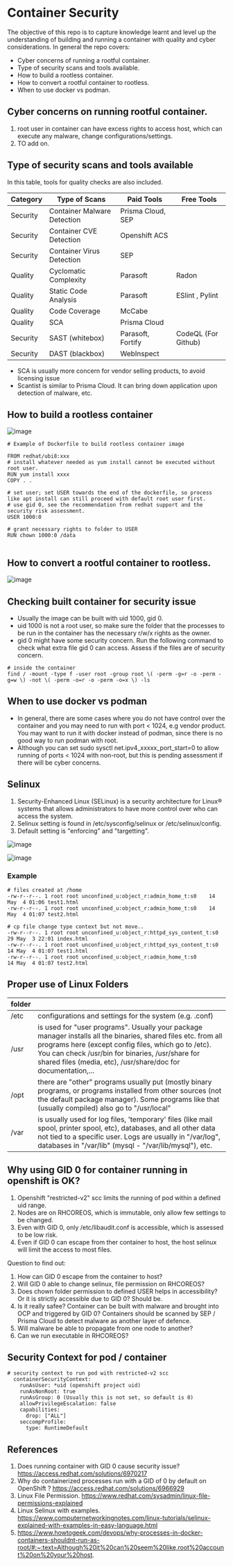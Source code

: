 # Container Security
The objective of this repo is to capture knowledge learnt and level up the understanding of building and running a container with quality and cyber considerations. In general the repo covers:
- Cyber concerns of running a rootful container.
- Type of security scans and tools available. 
- How to build a rootless container.
- How to convert a rootful container to rootless.
- When to use docker vs podman.

## Cyber concerns on running rootful container.
1. root user in container can have excess rights to access host, which can execute any malware, change configurations/settings.
2. TO add on.
     
## Type of security scans and tools available
In this table, tools for quality checks are also included. 
   
| Category          |  Type of Scans               | Paid Tools                   | Free Tools                  |
| ----------------- | ---------------------------- | ---------------------------- | --------------------------- |
| Security          | Container Malware Detection  | Prisma Cloud, SEP            |                             |
| Security          | Container CVE Detection      | Openshift ACS                |                             |
| Security          | Container Virus Detection    | SEP                          |                             |
| Quality           | Cyclomatic Complexity        | Parasoft                     | Radon                       |
| Quality           | Static Code Analysis         | Parasoft                     | ESlint , Pylint             |
| Quality           | Code Coverage                | McCabe                       |                             |
| Quality           | SCA                          | Prisma Cloud                 |                             |
| Security          | SAST (whitebox)              | Parasoft, Fortify            | CodeQL (For Github)         |
| Security          | DAST (blackbox)              | WebInspect                   |                             |

- SCA is usually more concern for vendor selling products, to avoid licensing issue
- Scantist is similar to Prisma Cloud. It can bring down application upon detection of malware, etc.

## How to build a rootless container
![image](https://github.com/okyspace/container-security/assets/55354225/d21bf8cb-a227-4fed-bc9c-9c37102f46c9)

```
# Example of Dockerfile to build rootless container image

FROM redhat/ubi8:xxx
# install whatever needed as yum install cannot be executed without root user.
RUN yum install xxxx
COPY . .

# set user; set USER towards the end of the dockerfile, so process like apt install can still proceed with default root user first.
# use gid 0, see the recommendation from redhat support and the security risk assessment. 
USER 1000:0

# grant necessary rights to folder to USER
RUN chown 1000:0 /data
 
```

## How to convert a rootful container to rootless.
![image](https://github.com/okyspace/container-security/assets/55354225/1160bd4b-fce3-43c9-993a-44b6ec07f911)

## Checking built container for security issue
- Usually the image can be built with uid 1000, gid 0.
- uid 1000 is not a root user, so make sure the folder that the processes to be run in the container has the necessary r/w/x rights as the owner.
- gid 0 might have some security concern.  Run the following command to check what extra file gid 0 can access. Assess if the files are of security concern. 
```
# inside the container
find / -mount -type f -user root -group root \( -perm -g=r -o -perm -g=w \) -not \( -perm -o=r -o -perm -o=x \) -ls
```

## When to use docker vs podman
- In general, there are some cases where you do not have control over the container and you may need to run with port < 1024, e.g vendor product. You may want to run it with docker instead of podman, since there is no good way to run podman with root.
- Although you can set sudo sysctl net.ipv4_xxxxx_port_start=0 to allow running of ports < 1024 with non-root, but this is pending assessment if there will be cyber concerns.

## Selinux
1. Security-Enhanced Linux (SELinux) is a security architecture for Linux® systems that allows administrators to have more control over who can access the system.
2. Selinux setting is found in /etc/sysconfig/selinux or /etc/selinux/config.
3. Default setting is "enforcing" and "targetting".

![image](https://github.com/okyspace/container-security/assets/55354225/eed802eb-b3b0-4533-b4fb-953e2b478fa9)


![image](https://github.com/okyspace/container-security/assets/55354225/eb02f460-73d2-4ff4-8187-99a5c73bf9e6)


### Example
```
# files created at /home
-rw-r--r--. 1 root root unconfined_u:object_r:admin_home_t:s0    14 May  4 01:06 test1.html
-rw-r--r--. 1 root root unconfined_u:object_r:admin_home_t:s0    14 May  4 01:07 test2.html
```

```
# cp file change type context but not move.. 
-rw-r--r--. 1 root root unconfined_u:object_r:httpd_sys_content_t:s0 29 May  3 22:01 index.html
-rw-r--r--. 1 root root unconfined_u:object_r:httpd_sys_content_t:s0 14 May  4 01:07 test1.html
-rw-r--r--. 1 root root unconfined_u:object_r:admin_home_t:s0        14 May  4 01:07 test2.html
```

## Proper use of Linux Folders
| folder     |                                                             |
| -          | -                                                           |
| /etc       | configurations and settings for the system (e.g. .conf)     |
| /usr       | is used for "user programs". Usually your package manager installs all the binaries, shared files etc. from all programs here (except config files, which go to /etc). You can check /usr/bin for binaries, /usr/share for shared files (media, etc), /usr/share/doc for documentation,...     |
| /opt       | there are "other" programs usually put (mostly binary programs, or programs installed from other sources (not the default package manager). Some programs like that (usually compiled) also go to "/usr/local"    |
| /var       | is usually used for log files, 'temporary' files (like mail spool, printer spool, etc), databases, and all other data not tied to a specific user. Logs are usually in "/var/log", databases in "/var/lib" (mysql - "/var/lib/mysql"), etc.    |


## Why using GID 0 for container running in openshift is OK?
1. Openshift "restricted-v2" scc limits the running of pod within a defined uid range.
2. Nodes are on RHCOREOS, which is immutable, only allow few settings to be changed.
3. Even with GID 0, only /etc/libaudit.conf is accessible, which is assessed to be low risk.
4. Even if GID 0 can escape from ther container to host, the host selinux will limit the access to most files.

Question to find out:
1. How can GID 0 escape from the container to host?
2. Will GID 0 able to change selinux, file permission on RHCOREOS?
3. Does chown folder permission to defined USER helps in accessibility? Or it is strictly accessible due to GID 0? Should be.
4. Is it really safee? Container can be built with malware and brought into OCP and triggered by GID 0? Containers should be scanned by SEP / Prisma Cloud to detect malware as another layer of defence.
5. Will malware be able to propagate from one node to another?
6. Can we run executable in RHCOREOS?



## Security Context for pod / container
```
# security context to run pod with restricted-v2 scc
  containerSecurityContext:
    runAsUser: *uid (openshift project uid)
    runAsNonRoot: true
    runAsGroup: 0 (Usually this is not set, so default is 0)
    allowPrivilegeEscalation: false
    capabilities:
      drop: ["ALL"]
    seccompProfile:
      type: RuntimeDefault

```

## References
1. Does running container with GID 0 cause security issue?
https://access.redhat.com/solutions/6970217
2. Why do containerized processes run with a GID of 0 by default on OpenShift ?
https://access.redhat.com/solutions/6966929
3. Linux File Permission. https://www.redhat.com/sysadmin/linux-file-permissions-explained
4. Linux Selinux with examples. https://www.computernetworkingnotes.com/linux-tutorials/selinux-explained-with-examples-in-easy-language.html
5. https://www.howtogeek.com/devops/why-processes-in-docker-containers-shouldnt-run-as-root/#:~:text=Although%20it%20can%20seem%20like,root%20account%20on%20your%20host.
